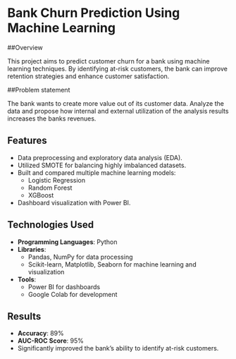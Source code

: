 # Bank Churn Prediction Using Machine Learning 

##Overview

This project aims to predict customer churn for a bank using machine learning techniques. By identifying at-risk customers, the bank can improve retention strategies and enhance customer satisfaction.

##Problem statement

The bank wants to create more value out of its customer data. Analyze the data and propose how internal and external utilization of the analysis results increases the banks revenues.

## Features
- Data preprocessing and exploratory data analysis (EDA).
- Utilized SMOTE for balancing highly imbalanced datasets.
- Built and compared multiple machine learning models:
  - Logistic Regression
  - Random Forest
  - XGBoost
- Dashboard visualization with Power BI.

## Technologies Used
- **Programming Languages**: Python
- **Libraries**:
  - Pandas, NumPy for data processing
  - Scikit-learn, Matplotlib, Seaborn for machine learning and visualization
- **Tools**:
  - Power BI for dashboards
  - Google Colab for development

## Results
- **Accuracy**: 89%
- **AUC-ROC Score**: 95%
- Significantly improved the bank’s ability to identify at-risk customers.

